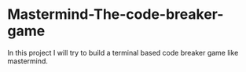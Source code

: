 # Mastermind-The-code-breaker-game
In this project I will try to build a terminal based code breaker game like mastermind.

